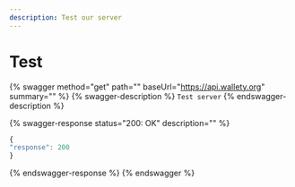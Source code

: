 ```yaml
---
description: Test our server
---
```


# Test

{% swagger method="get" path="" baseUrl="https://api.wallety.org" summary="" %}
{% swagger-description %}
`Test server`
{% endswagger-description %}

{% swagger-response status="200: OK" description="" %}
```javascript
{
"response": 200
}
```
{% endswagger-response %}
{% endswagger %}
